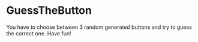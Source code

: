 # GuessTheButton
You have to choose between 3 random generated buttons and try to guess the correct one. Have fun!
